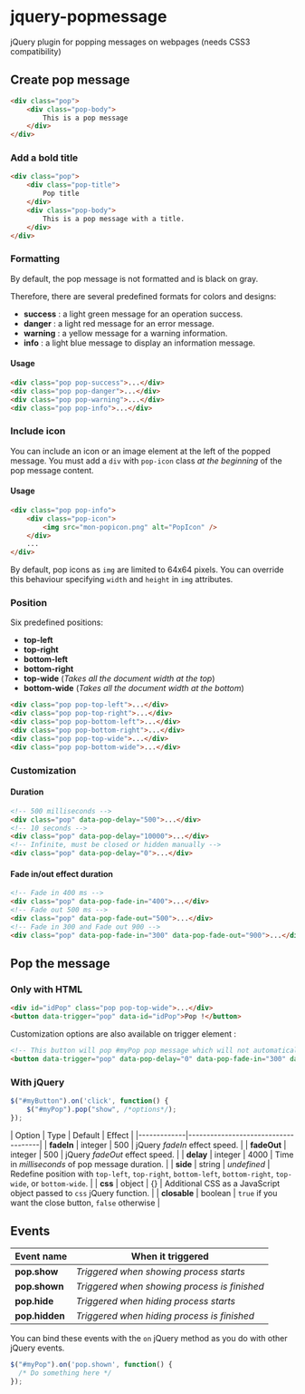 jquery-popmessage
=================

jQuery plugin for popping messages on webpages (needs CSS3 compatibility)

## Create pop message

```html
<div class="pop">
    <div class="pop-body">
        This is a pop message
    </div>
</div>
```

### Add a bold title
```html
<div class="pop">
    <div class="pop-title">
        Pop title
    </div>
    <div class="pop-body">
        This is a pop message with a title.
    </div>
</div>
```

### Formatting
By default, the pop message is not formatted and is black on gray.

Therefore, there are several predefined formats for colors and designs:
- **success** : a light green message for an operation success.
- **danger** : a light red message for an error message.
- **warning** : a yellow message for a warning information.
- **info** : a light blue message to display an information message.

#### Usage
```html
<div class="pop pop-success">...</div>
<div class="pop pop-danger">...</div>
<div class="pop pop-warning">...</div>
<div class="pop pop-info">...</div>
```

### Include icon
You can include an icon or an image element at the left of the popped message.
You must add a `div` with `pop-icon` class *at the beginning* of the pop message content.

#### Usage
```html
<div class="pop pop-info">
    <div class="pop-icon">
        <img src="mon-popicon.png" alt="PopIcon" />
    </div>
    ...
</div>
```
By default, pop icons as `img` are limited to 64x64 pixels.
You can override this behaviour specifying `width` and `height` in `img` attributes.

### Position

Six predefined positions:
* **top-left**
* **top-right**
* **bottom-left**
* **bottom-right**
* **top-wide** (*Takes all the document width at the top*)
* **bottom-wide** (*Takes all the document width at the bottom*)


```html
<div class="pop pop-top-left">...</div>
<div class="pop pop-top-right">...</div>
<div class="pop pop-bottom-left">...</div>
<div class="pop pop-bottom-right">...</div>
<div class="pop pop-top-wide">...</div>
<div class="pop pop-bottom-wide">...</div>
```

### Customization
#### Duration
```html
<!-- 500 milliseconds -->
<div class="pop" data-pop-delay="500">...</div>
<!-- 10 seconds -->
<div class="pop" data-pop-delay="10000">...</div>
<!-- Infinite, must be closed or hidden manually -->
<div class="pop" data-pop-delay="0">...</div>
```
#### Fade in/out effect duration
```html
<!-- Fade in 400 ms -->
<div class="pop" data-pop-fade-in="400">...</div>
<!-- Fade out 500 ms -->
<div class="pop" data-pop-fade-out="500">...</div>
<!-- Fade in 300 and Fade out 900 -->
<div class="pop" data-pop-fade-in="300" data-pop-fade-out="900">...</div>
```

## Pop the message
### Only with HTML

```html
<div id="idPop" class="pop pop-top-wide">...</div>
<button data-trigger="pop" data-id="idPop">Pop !</button>
```
Customization options are also available on trigger element :

```html
<!-- This button will pop #myPop pop message which will not automatically hide. -->
<button data-trigger="pop" data-pop-delay="0" data-pop-fade-in="300" data-id="myPop">Pop !</button>
```

### With jQuery
```javascript
$("#myButton").on('click', function() {
    $("#myPop").pop("show", /*options*/);
});
```


| Option    | Type | Default | Effect |
|-------------|-------------------------------------|
|  **fadeIn** | integer | 500 | jQuery *fadeIn* effect speed. |
| **fadeOut** | integer | 500 | jQuery *fadeOut* effect speed. |
| **delay** | integer | 4000 | Time in *milliseconds* of pop message duration. |
| **side** | string | *undefined* | Redefine position with `top-left`, `top-right`, `bottom-left`, `bottom-right`, `top-wide`, or `bottom-wide`. |
| **css** | object | {} | Additional CSS as a JavaScript object passed to `css` jQuery function. |
| **closable** | boolean | `true` if you want the close button, `false` otherwise |

## Events
| Event name        | When it triggered |
|-------------------|-------------------|
| **pop.show**      | *Triggered when showing process starts* |
| **pop.shown**     | *Triggered when showing process is finished* |
| **pop.hide**      | *Triggered when hiding process starts* |
| **pop.hidden**    | *Triggered when hiding process is finished* |

You can bind these events with the `on` jQuery method as you do with other jQuery events.

```javascript
$("#myPop").on('pop.shown', function() {
  /* Do something here */
});
```


